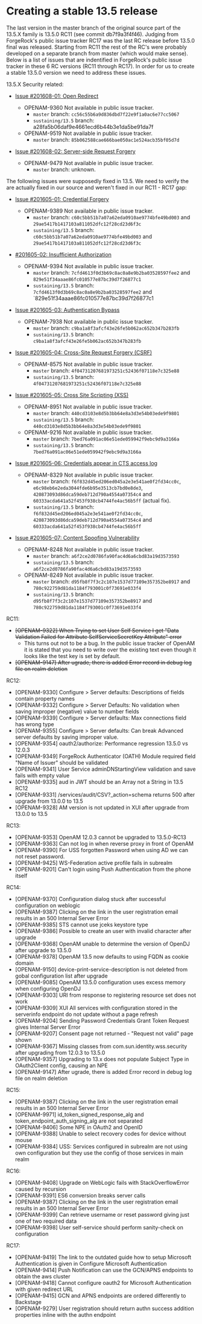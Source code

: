 # Creating a stable 13.5 release

The last version in the master branch of the original source part of the 13.5.X family is 13.5.0 RC11 (see commit db7f9a3f4f46). Judging from ForgeRock's public issue tracker RC17 was the last RC release before 13.5.0 final was released. Starting from RC11 the rest of the RC's were probably developed on a separate branch from master (which would make sense).  Below is a list of issues that are indentified in ForgeRock's public issue tracker in these 6 RC versions (RC11 through RC17). In order for us to create a stable 13.5.0 version we need to address these issues.

13.5.X Security related:

* [Issue #201608-01: Open Redirect](https://backstage.forgerock.com/knowledge/kb/article/a25759331)
  * OPENAM-9360 Not available in public issue tracker. 
    * `master` branch: `cc56c55b6a9d836dbd7f22e9f1a0ac6e77cc5067`
    * `sustaining/13.5` branch: a28fa5b06daf9e4661ecd6b44b3e1da5be91da7f
  * OPENAM-9519 Not available in public issue tracker. 
    * `master` branch: `85b062588cae666bae050ac1e524acb35bf05d7d`

* [Issue #201608-02: Server-side Request Forgery](https://backstage.forgerock.com/knowledge/kb/article/a25759331)
  * OPENAM-9479 Not available in public issue tracker. 
    * `master` branch: unknown.

The following issues were supposedly fixed in 13.5. We need to verify the are actually fixed in our source and weren't fixed in our RC11 - RC17 gap:

* [Issue #201605-01: Credential Forgery](https://backstage.forgerock.com/knowledge/kb/article/a66655124)
  * OPENAM-9389 Not available in public issue tracker. 
    * `master` branch: `c60c5bb51b7a07a62eda0910ae9774bfe49bd003` and `29ae5417b1417103a811052dfc12f28cd23d6f3c`
    * `sustaining/13.5` branch: `c60c5bb51b7a07a62eda0910ae9774bfe49bd003` and `29ae5417b1417103a811052dfc12f28cd23d6f3c`

* [#201605-02: Insufficient Authorization](https://backstage.forgerock.com/knowledge/kb/article/a66655124)
  * OPENAM-9394 Not available in public issue tracker. 
    * `master` branch: `7cfd4613f0d3b69c8ac0a8e9b2ba03528597fee2` and `829e51f34aaae86fc010577e87bc39d7f26877c1`
    * `sustaining/13.5` branch: `7cfd4613f0d3b69c8ac0a8e9b2ba03528597fee2` and `829e51f34aaae86fc010577e87bc39d7f26877c1

* [Issue #201605-03: Authentication Bypass](https://backstage.forgerock.com/knowledge/kb/article/a66655124)
  * OPENAM-7938 Not available in public issue tracker. 
    * `master` branch: `c9ba1a8f3afcf43e26fe5b062ac652b347b283fb`
    * `sustaining/13.5` branch: `c9ba1a8f3afcf43e26fe5b062ac652b347b283fb`

* [Issue #201605-04: Cross-Site Request Forgery (CSRF)](https://backstage.forgerock.com/knowledge/kb/article/a66655124)
  * OPENAM-8575 Not available in public issue tracker.   
    * `master` branch: `4f04731207681973251c52436f07118e7c325e88`
    * `sustaining/13.5` branch: `4f04731207681973251c52436f07118e7c325e88`
  
* [Issue #201605-05: Cross Site Scripting (XSS)](https://backstage.forgerock.com/knowledge/kb/article/a66655124)
  * OPENAM-8951 Not available in public issue tracker. 
    * `master` branch: `440cd3103e8d5b3bb64e8a3d3e54b03ede9f9801`
    * `sustaining/13.5` branch: `440cd3103e8d5b3bb64e8a3d3e54b03ede9f9801`
  * OPENAM-9216 Not available in public issue tracker. 
    * `master` branch: `7bed76a091ac06e51ede059942f9ebc9d9a3166a`
    * `sustaining/13.5` branch: `7bed76a091ac06e51ede059942f9ebc9d9a3166a`

* [Issue #201605-06: Credentials appear in CTS access log](https://backstage.forgerock.com/knowledge/kb/article/a66655124)
  * OPENAM-8329 Not available in public issue tracker. 
    * `master` branch: `f6f832d45ed206ed045a2e3e541ae0f2fd34cc0c`, `e6c98eb6e2eda3044fde6b95e3513cb7bd0e8de3`, `420873093d86dca59deb712d790a4554a07354c4` and `60333acda641a52f453f938cb4744fe4ac56b5ff` (actual fix).
    * `sustaining/13.5` branch: `f6f832d45ed206ed045a2e3e541ae0f2fd34cc0c`, `420873093d86dca59deb712d790a4554a07354c4` and `60333acda641a52f453f938cb4744fe4ac56b5ff`
  
* [Issue #201605-07: Content Spoofing Vulnerability](https://backstage.forgerock.com/knowledge/kb/article/a66655124)
  * OPENAM-8248 Not available in public issue tracker. 
    * `master` branch: `a6f2ce2d0786fa90fac4d6a6cbd83a19d3573593`
    * `sustaining/13.5` branch: `a6f2ce2d0786fa90fac4d6a6cbd83a19d3573593` 
  * OPENAM-8249 Not available in public issue tracker. 
    * `master` branch: `d95fb8f7f3c2c107e1537d77109e357352be8917` and `780c922759d81da1184f793001c0f73691e033f4`
    * `sustaining/13.5` branch: `d95fb8f7f3c2c107e1537d77109e357352be8917` and `780c922759d81da1184f793001c0f73691e033f4`

RC11:

* ~~[OPENAM-9322] When Trying to set User Self Service I get "Data Validation Failed for Attribute SelfServiceSecretKey Attribute" error~~
  * This turns out not to be a bug. In the public issue tracker of OpenAM it is stated that you need to write over the existing text even though it looks like the test key is set by default.
* ~~[OPENAM-9147] After ugrade, there is added Error record in debug log file on realm deletion~~

RC12:

* [OPENAM-9330] Configure > Server defaults: Descriptions of fields contain property names
* [OPENAM-9332] Configure > Server Defaults: No validation when saving improper (negative) value to number fields
* [OPENAM-9339] Configure > Server defaults: Max connections field has wrong type
* [OPENAM-9355] Configure > Server defaults: Can break Advanced server defaults by saving improper value.
* [OPENAM-9354] oauth2/authorize: Performance regression 13.5.0 vs 12.0.3
* [OPENAM-9349] ForgeRock Authenticator (OATH) Module required field "Name of Issuer" should be validated
* [OPENAM-9341] User Service adminDNStartingView validation and save fails with empty value
* [OPENAM-9335] aud in JWT should be an Array not a String in 13.5 RC12
* [OPENAM-9331] /services/audit/CSV?_action=schema returns 500 after upgrade from 13.0.0 to 13.5
* [OPENAM-9328] AM version is not updated in XUI after upgrade from 13.0.0 to 13.5

RC13:

* [OPENAM-9353] OpenAM 12.0.3 cannot be upgraded to 13.5.0-RC13
* [OPENAM-9363] Can not log in when reverse proxy in front of OpenAM
* [OPENAM-9390] For USS forgotten Password when using AD we can not reset password.
* [OPENAM-9425] WS-Federation active profile fails in subrealm
* [OPENAM-9201] Can't login using Push Authentication from the phone itself

RC14:

* [OPENAM-9370] Configuration dialog stuck after successful configuration on weblogic
* [OPENAM-9387] Clicking on the link in the user registration email results in an 500 Internal Server Error
* [OPENAM-9385] STS cannot use jceks keystore type
* [OPENAM-9386] Possible to create an user with invalid character after upgrade
* [OPENAM-9368] OpenAM unable to determine the version of OpenDJ after upgrade to 13.5.0
* [OPENAM-9378] OpenAM 13.5 now defaults to using FQDN as cookie domain
* [OPENAM-9150] device-print-service-description is not deleted from gobal configuration list after upgrade
* [OPENAM-9085] OpenAM 13.5.0 configuration uses excess memory when configuring OpenDJ
* [OPENAM-9303] URI from response to registering resource set does not work
* [OPENAM-9309] XUI All services with configuration stored in the serverinfo endpoint do not update without a page refresh
* [OPENAM-9204] Sending Password Credentials Grant Token Request gives Internal Server Error
* [OPENAM-9207] Consent page not returned - "Request not valid" page shown
* [OPENAM-9367] Missing classes from com.sun.identity.wss.security after upgrading from 12.0.3 to 13.5.0
* [OPENAM-9357] Upgrading to 13.x does not populate Subject Type in OAuth2Client config, causing an NPE
* [OPENAM-9147] After ugrade, there is added Error record in debug log file on realm deletion

RC15:

* [OPENAM-9387] Clicking on the link in the user registration email results in an 500 Internal Server Error
* [OPENAM-9971] id_token_signed_response_alg and token_endpoint_auth_signing_alg are not separated
* [OPENAM-9406] Some NPE in OAuth2 and OpenID
* [OPENAM-9388] Unable to select recovery codes for device without mouse
* [OPENAM-9384] USS: Services configured in subrealm are not using own configuration but they use the config of those services in main realm

RC16:

* [OPENAM-9408] Upgrade on WebLogic fails with StackOverflowError caused by recursion
* [OPENAM-9391] ES6 conversion breaks server calls
* [OPENAM-9387] Clicking on the link in the user registration email results in an 500 Internal Server Error
* [OPENAM-9399] Can retrieve username or reset password giving just one of two required data
* [OPENAM-9398] User self-service should perform sanity-check on configuration

RC17:

* [OPENAM-9419] The link to the outdated guide how to setup Microsoft Authentication is given in Configure Microsoft Authentication
* [OPENAM-9414] Push Notification can use the GCN/APNS endpoints to obtain the aws cluster
* [OPENAM-9418] Cannot configure oauth2 for Microsoft Authentication with given redirect URL
* [OPENAM-9415] GCN and APNS endpoints are ordered differently to Backstage
* [OPENAM-9279] User registration should return authn success addition properties inline with the authn endpoint


